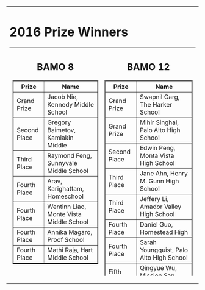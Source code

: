 
<center>

<tr valign="top"><td align="center">
<table border="0" width="400"><tr valign="top"><td><div class="textbox">
 
<h1>2016 Prize Winners</h1>
<table height="600" border="0" cellpadding="10">
<tr valign="top">
<td>
<div align="center">
<h2>BAMO 8</h2>
<table cellpadding="10" border="2">
<tr><th>Prize</th><th>Name</th></tr>
<tr><td>Grand Prize</td><td>Jacob Nie, Kennedy Middle School</td></tr>
<tr><td>Second Place</td><td>Gregory Baimetov, Kamiakin Middle</td></tr>
<tr><td>Third Place</td><td>Raymond Feng, Sunnyvale Middle School</td></tr>
<tr><td>Fourth Place</td><td>Arav, Karighattam, Homeschool</td></tr>
<tr><td>Fourth Place</td><td>Wentinn Liao, Monte Vista Middle School</td></tr>
<tr><td>Fourth Place</td><td>Annika Magaro, Proof School</td></tr>
<tr><td>Fourth Place</td><td>Mathi Raja, Hart Middle School</td></tr>
</table>
<br><br>
<table cellpadding="10" border="2">
<tr><th>Team Prize</th><th>Team Name</th></tr>
<tr><td>First Place Team Score</td><td>Cupertino Middle School</td></tr>
<tr><td>First Place Team Score</td><td>Proof School</td></tr>
<tr><td>Third Place Team Score</td><td>Kennedy Middle School</td></tr>
<tr><td>First Place Team Participation</td><td>Terman Middle School</td></tr>
<tr><td>Second Place Team Participation</td><td>Cupertino Middle School</td></tr>
<tr><td>Third Place Team Participation</td><td>East Bay Innovation Academy</td></tr>
</table>
<br>
<br>
</td>
<td>
<div align="center">
<h2>BAMO 12</h2>
<table cellpadding="10" border="2">
<tr><th>Prize</th><th>Name</th></tr>
<tr><td>Grand Prize</td><td>Swapnil Garg, The Harker School</td></tr>
<tr><td>Grand Prize</td><td>Mihir Singhal, Palo Alto High School</td></tr>
<tr><td>Second Place</td><td>Edwin Peng, Monta Vista High School</td></tr>
<tr><td>Third Place</td><td>Jane Ahn, Henry M. Gunn High School</td></tr>
<tr><td>Third Place</td><td>Jeffery Li, Amador Valley High School</td></tr>
<tr><td>Fourth Place</td><td>Daniel Guo, Homestead High</td></tr>
<tr><td>Fourth Place</td><td>Sarah Youngquist, Palo Alto High School</td></tr>
<tr><td>Fifth Place</td><td>Qingyue Wu, Mission San Jose High Shool</td></tr>
</table>
<br><br>
<table cellpadding="10" border="2">
<tr><th>Team Prize</th><th>Team Name</th></tr>
<tr><th>Team Prize</th><th>Team Name</th></tr>
<tr><td>First Place Team Score</td><td>The Harker School</td></tr>
<tr><td>Second Place Team Score</td><td>Palo Alto High School</td></tr>
<tr><td>Third Place Team Score</td><td>Henry M. Gunn High</td></tr>
<tr><td>First Place Team Participation</td><td>Henry M. Gunn High School</td></tr>
<tr><td>Second Place Team Participation</td><td>The Harker School</td></tr>
<tr><td>Third Place Team Participation</td><td>Lynbrook High School</td></tr>
</table>

<table cellpadding="50"><tr><td>
BAMO is supported by grants and donations.  Please contact <a href="mailto:bamo@msri.org">bamo@msri.org</a> to help sponsor this year's contest.

